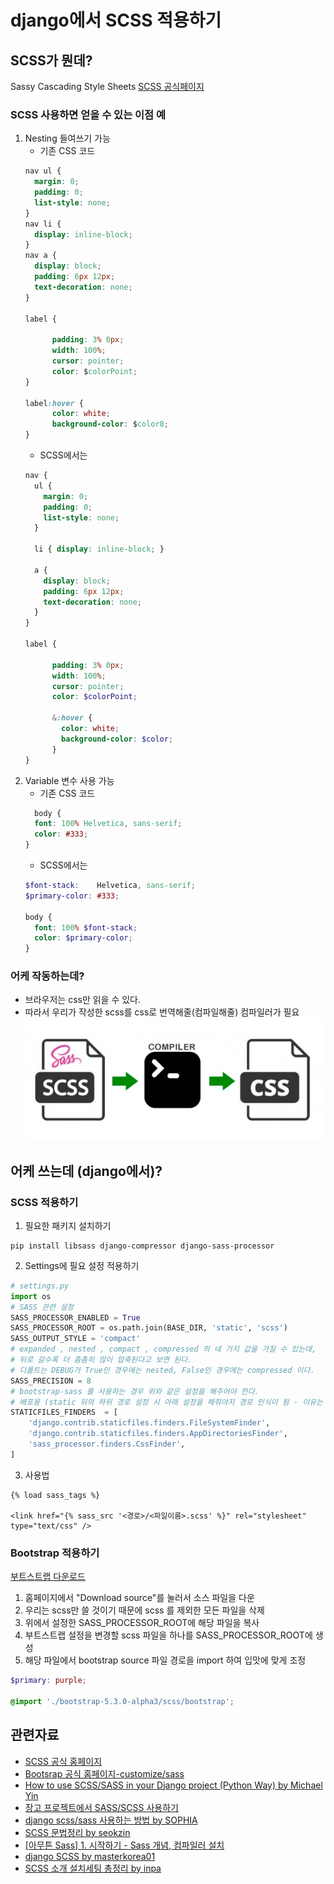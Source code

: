 # django에서 SCSS 적용하기
## SCSS가 뭔데?
Sassy Cascading Style Sheets
[SCSS 공식페이지](https://sass-lang.com/guide)    
### SCSS 사용하면 얻을 수 있는 이점 예
1.  Nesting 들여쓰기 가능
    - 기존 CSS 코드
    ```css
    nav ul {
      margin: 0;
      padding: 0;
      list-style: none;
    }
    nav li {
      display: inline-block;
    }
    nav a {
      display: block;
      padding: 6px 12px;
      text-decoration: none;
    }

    label {

          padding: 3% 0px;
          width: 100%;
          cursor: pointer;
          color: $colorPoint;
    }

    label:hover {
          color: white;
          background-color: $color8;
    }     
    ```
    - SCSS에서는
    ```scss
    nav {
      ul {
        margin: 0;
        padding: 0;
        list-style: none;
      }

      li { display: inline-block; }

      a {
        display: block;
        padding: 6px 12px;
        text-decoration: none;
      }
    }

    label {

          padding: 3% 0px;
          width: 100%;
          cursor: pointer;
          color: $colorPoint;

          &:hover {
            color: white;
            background-color: $color;
          }
    }   
    ```
2. Variable 변수 사용 가능
    - 기존 CSS 코드
    ```css
      body {
      font: 100% Helvetica, sans-serif;
      color: #333;
    }
    ```
    - SCSS에서는
    ```scss
    $font-stack:    Helvetica, sans-serif;
    $primary-color: #333;

    body {
      font: 100% $font-stack;
      color: $primary-color;
    }
    ```
### 어케 작동하는데?
- 브라우저는 css만 읽을 수 있다. 
- 따라서 우리가 작성한 scss를 css로 번역해줄(컴파일해줄) 컴파일러가 필요
![compiler](assets/scss_compiler.jpg)

## 어케 쓰는데 (django에서)?
### SCSS 적용하기
1. 필요한 패키지 설치하기
```
pip install libsass django-compressor django-sass-processor
```
2. Settings에 필요 설정 적용하기
```python
# settings.py
import os
# SASS 관련 설정
SASS_PROCESSOR_ENABLED = True
SASS_PROCESSOR_ROOT = os.path.join(BASE_DIR, 'static', 'scss')
SASS_OUTPUT_STYLE = 'compact'
# expanded , nested , compact , compressed 의 네 가지 값을 가질 수 있는데, 
# 뒤로 갈수록 더 촘촘히 많이 압축된다고 보면 된다. 
# 디폴트는 DEBUG가 True인 경우에는 nested, False인 경우에는 compressed 이다.
SASS_PRECISION = 8
# bootstrap-sass 를 사용하는 경우 위와 같은 설정을 해주어야 한다.
# 배포용 (static 뒤의 하위 경로 설정 시 아래 설정을 해줘야지 경로 인식이 됨 - 이유는 아직 모름)
STATICFILES_FINDERS  = [
    'django.contrib.staticfiles.finders.FileSystemFinder',
    'django.contrib.staticfiles.finders.AppDirectoriesFinder',
    'sass_processor.finders.CssFinder',
]
```
3. 사용법
```django
{% load sass_tags %}

<link href="{% sass_src '<경로>/<파일이름>.scss' %}" rel="stylesheet" type="text/css" />
```
### Bootstrap 적용하기
[부트스트랩 다운로드](https://getbootstrap.com/docs/5.3/getting-started/download/)
1. 홈페이지에서 "Download source"를 눌러서 소스 파일을 다운
2. 우리는 scss만 쓸 것이기 때문에 scss 를 제외한 모든 파일을 삭제
3. 위에서 설정한 SASS_PROCESSOR_ROOT에 해당 파일을 복사
4. 부트스트랩 설정을 변경할 scss 파일을 하나를 SASS_PROCESSOR_ROOT에 생성
5. 해당 파일에서 bootstrap source 파일 경로을 import 하여 입맛에 맞게 조정
```scss
$primary: purple;

@import './bootstrap-5.3.0-alpha3/scss/bootstrap';
```
## 관련자료
- [SCSS 공식 홈페이지](https://sass-lang.com/)
- [Bootsrap 공식 홈페이지-customize/sass](https://getbootstrap.com/docs/5.3/customize/sass/)
- [How to use SCSS/SASS in your Django project (Python Way) by Michael Yin](https://www.accordbox.com/blog/how-use-scss-sass-your-django-project-python-way/)
- [장고 프로젝트에서 SASS/SCSS 사용하기](https://blog.jaeyoon.io/2017/10/django-sass.html)
- [django scss/sass 사용하는 방법 by SOPHIA](https://itinerant.tistory.com/143)
- [SCSS 문법정리 by seokzin](https://seokzin.tistory.com/entry/SCSS-SCSS-%EB%AC%B8%EB%B2%95-%EC%A0%95%EB%A6%AC)
- [[아무튼 Sass] 1. 시작하기 - Sass 개념, 컴파일러 설치](https://nykim.work/97)
- [django SCSS by masterkorea01](https://velog.io/@masterkorea01/django-SCSS)
- [SCSS 소개 설치세팅 총정리 by inpa](https://inpa.tistory.com/entry/SCSS-%F0%9F%92%8E-SassSCSS-%EB%9E%80-%EC%84%A4%EC%B9%98-%EB%B0%8F-%EC%BB%B4%ED%8C%8C%EC%9D%BC)
